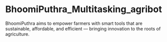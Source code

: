 # BhoomiPuthra_Multitasking_agribot
BhoomiPuthra aims to empower farmers with smart tools that are sustainable, affordable, and efficient — bringing innovation to the roots of agriculture.
